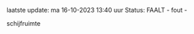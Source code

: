 laatste update: 
ma 16-10-2023 13:40   uur 
Status: FAALT - fout - 
<div class="service R">schijfruimte</div>